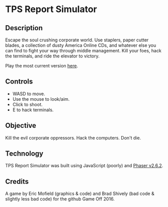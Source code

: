 # TPS Report Simulator

## Description

Escape the soul crushing corporate world. Use staplers, paper cutter blades, a collection of dusty America Online CDs, and whatever else you can find to fight your way through middle management. Kill your foes, hack the terminals, and ride the elevator to victory.

Play the most current version [here](http://ericandbradgame.herokuapp.com).

## Controls

- WASD to move.
- Use the mouse to look/aim.
- Click to shoot.
- E to hack terminals.

## Objective

Kill the evil corporate oppressors. Hack the computers. Don't die.

## Technology

TPS Report Simulator was built using JavaScript (poorly) and [Phaser v2.6.2](http://www.phaser.io).

## Credits

A game by Eric Mofield (graphics & code) and Brad Shively (bad code & slightly less bad code) for the github Game Off 2016.